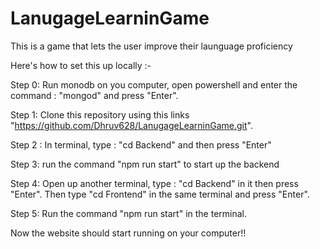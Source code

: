 # LanugageLearninGame
This is a game that lets the user improve their launguage proficiency

Here's how to set this up locally :-

Step 0:
Run monodb on you computer, open powershell and enter the command : "mongod" and press "Enter".

Step 1:
Clone this repository using this links "https://github.com/Dhruv628/LanugageLearninGame.git".

Step 2 :
In terminal, type : "cd Backend" and then press "Enter"

Step 3:
run the command "npm run start" to start up the backend

Step 4:
Open up another terminal, type : "cd Backend" in it then press "Enter". Then type "cd Frontend" in the same terminal and press "Enter".

Step 5:
Run the command "npm run start" in the terminal.



Now the website should start running on your computer!!

